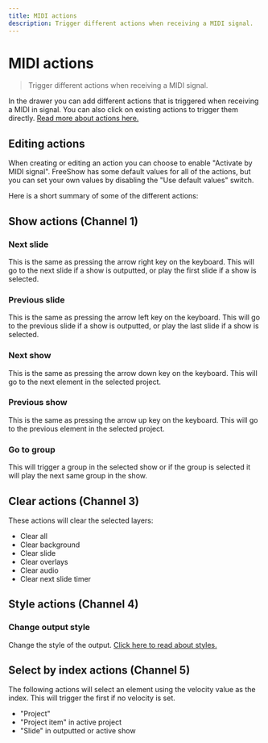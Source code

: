 ```yaml
---
title: MIDI actions
description: Trigger different actions when receiving a MIDI signal.
---
```


# MIDI actions

> Trigger different actions when receiving a MIDI signal.

In the drawer you can add different actions that is triggered when receiving a MIDI in signal. You can also click on existing actions to trigger them directly. [Read more about actions here.](./functions#actions)

## Editing actions

When creating or editing an action you can choose to enable "Activate by MIDI signal". FreeShow has some default values for all of the actions, but you can set your own values by disabling the "Use default values" switch.

Here is a short summary of some of the different actions:

## Show actions (Channel 1)

### Next slide

This is the same as pressing the arrow right key on the keyboard. This will go to the next slide if a show is outputted, or play the first slide if a show is selected.

### Previous slide

This is the same as pressing the arrow left key on the keyboard. This will go to the previous slide if a show is outputted, or play the last slide if a show is selected.

### Next show

This is the same as pressing the arrow down key on the keyboard. This will go to the next element in the selected project.

### Previous show

This is the same as pressing the arrow up key on the keyboard. This will go to the previous element in the selected project.

### Go to group

This will trigger a group in the selected show or if the group is selected it will play the next same group in the show.

## Clear actions (Channel 3)

These actions will clear the selected layers:

- Clear all
- Clear background
- Clear slide
- Clear overlays
- Clear audio
- Clear next slide timer

## Style actions (Channel 4)

### Change output style

Change the style of the output. [Click here to read about styles.](./styles)

## Select by index actions (Channel 5)

The following actions will select an element using the velocity value as the index. This will trigger the first if no velocity is set.

- "Project"
- "Project item" in active project
- "Slide" in outputted or active show
